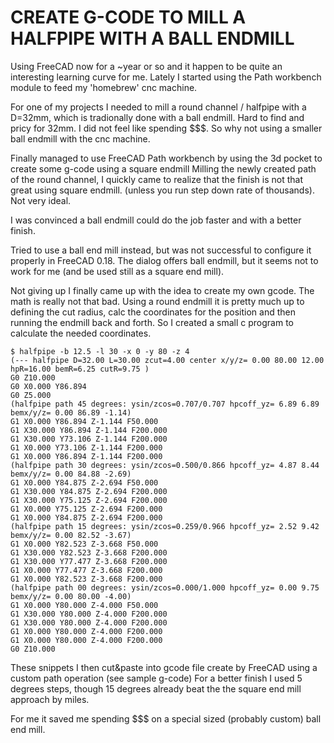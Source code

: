

CREATE G-CODE TO MILL A HALFPIPE WITH A BALL ENDMILL
====================================================

Using FreeCAD now for a ~year or so and it happen to be quite an interesting learning curve for me.
Lately I started using the Path workbench module to feed my 'homebrew' cnc machine. 

For one of my projects I needed to mill a round channel / halfpipe with a D=32mm, which is tradionally done with a ball endmill.
Hard to find and pricy for 32mm. I did not feel like spending $$$. So why not using a smaller ball endmill with the cnc machine.
 
Finally managed to use FreeCAD Path workbench by using the 3d pocket to create some g-code using a square endmill
Milling the newly created path of the round channel, I quickly came to realize that the finish is not that great using square endmill. 
(unless you run step down rate of thousands). Not very ideal.

I was convinced a ball endmill could do the job faster and with a better finish.

Tried to use a ball end mill instead, but was not successful to configure it properly in FreeCAD 0.18. 
The dialog offers ball endmill, but it seems not to work for me (and be used still as a square end mill). 

Not giving up I finally came up with the idea to create my own gcode. The math is really not that bad. 
Using a round endmill it is pretty much up to defining the cut radius, calc the coordinates for the position and then running the endmill back and forth. 
So I created a small c program to calculate the needed coordinates.



    $ halfpipe -b 12.5 -l 30 -x 0 -y 80 -z 4
    (--- halfpipe D=32.00 L=30.00 zcut=4.00 center x/y/z= 0.00 80.00 12.00 hpR=16.00 bemR=6.25 cutR=9.75 )
    G0 Z10.000
    G0 X0.000 Y86.894
    G0 Z5.000
    (halfpipe path 45 degrees: ysin/zcos=0.707/0.707 hpcoff_yz= 6.89 6.89 bemx/y/z= 0.00 86.89 -1.14)
    G1 X0.000 Y86.894 Z-1.144 F50.000
    G1 X30.000 Y86.894 Z-1.144 F200.000
    G1 X30.000 Y73.106 Z-1.144 F200.000
    G1 X0.000 Y73.106 Z-1.144 F200.000
    G1 X0.000 Y86.894 Z-1.144 F200.000
    (halfpipe path 30 degrees: ysin/zcos=0.500/0.866 hpcoff_yz= 4.87 8.44 bemx/y/z= 0.00 84.88 -2.69)
    G1 X0.000 Y84.875 Z-2.694 F50.000
    G1 X30.000 Y84.875 Z-2.694 F200.000
    G1 X30.000 Y75.125 Z-2.694 F200.000
    G1 X0.000 Y75.125 Z-2.694 F200.000
    G1 X0.000 Y84.875 Z-2.694 F200.000
    (halfpipe path 15 degrees: ysin/zcos=0.259/0.966 hpcoff_yz= 2.52 9.42 bemx/y/z= 0.00 82.52 -3.67)
    G1 X0.000 Y82.523 Z-3.668 F50.000
    G1 X30.000 Y82.523 Z-3.668 F200.000
    G1 X30.000 Y77.477 Z-3.668 F200.000
    G1 X0.000 Y77.477 Z-3.668 F200.000
    G1 X0.000 Y82.523 Z-3.668 F200.000
    (halfpipe path 00 degrees: ysin/zcos=0.000/1.000 hpcoff_yz= 0.00 9.75 bemx/y/z= 0.00 80.00 -4.00)
    G1 X0.000 Y80.000 Z-4.000 F50.000
    G1 X30.000 Y80.000 Z-4.000 F200.000
    G1 X30.000 Y80.000 Z-4.000 F200.000
    G1 X0.000 Y80.000 Z-4.000 F200.000
    G1 X0.000 Y80.000 Z-4.000 F200.000
    G0 Z10.000 

These snippets I then cut&paste into gcode file create by FreeCAD using a custom path operation (see sample g-code)
For a better finish I used 5 degrees steps, though 15 degrees already beat the the square end mill approach by miles.

For me it saved me spending $$$ on a special sized (probably custom) ball end mill.
